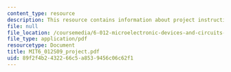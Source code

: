 ```yaml
---
content_type: resource
description: This resource contains information about project instructions.
file: null
file_location: /coursemedia/6-012-microelectronic-devices-and-circuits-spring-2009/89f2f4b2432266c5a8539456c06c62f1_MIT6_012S09_project.pdf
file_type: application/pdf
resourcetype: Document
title: MIT6_012S09_project.pdf
uid: 89f2f4b2-4322-66c5-a853-9456c06c62f1
---
```


